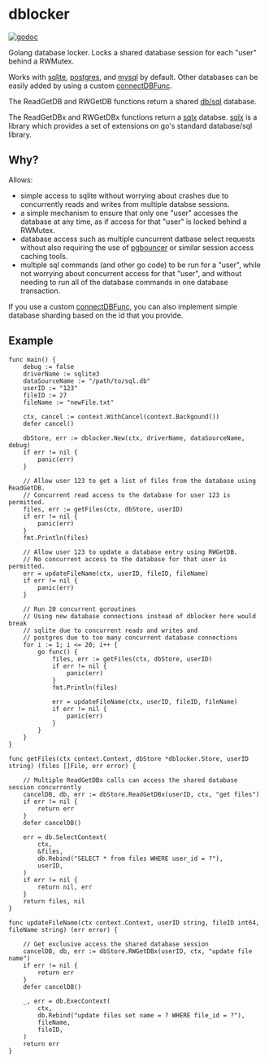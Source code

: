 # dblocker

[![godoc](https://godoc.org/github.com/calmdocs/dblocker?status.svg)](https://godoc.org/github.com/calmdocs/dblocker)

Golang database locker.  Locks a shared database session for each "user" behind a RWMutex. 

Works with [sqlite](github.com/mattn/go-sqlite3), [postgres](github.com/lib/pq), and [mysql](github.com/go-sql-driver/mysql) by default.  Other databases can be easily added by using a custom [connectDBFunc](https://godoc.org/github.com/calmdocs/dblocker).

The ReadGetDB and RWGetDB functions return a shared [db/sql](https://pkg.go.dev/database/sql) database.  

The ReadGetDBx and RWGetDBx functions return a [sqlx](github.com/jmoiron/sqlx) databse.  [sqlx](github.com/jmoiron/sqlx) is a library which provides a set of extensions on go's standard database/sql library.

## Why?

Allows:
- simple access to sqlite without worrying about crashes due to concurrently reads and writes from multiple databse sessions.
- a simple mechanism to ensure that only one "user" accesses the database at any time, as if access for that "user" is locked behind a RWMutex.
- database access such as multiple cuncurrent datbase select requests without also requiring the use of [pgbouncer](https://www.pgbouncer.org) or similar session access caching tools.
- multiple sql commands (and other go code) to be run for a "user", while not worrying about concurrent access for that "user", and without needing to run all of the database commands in one database transaction.

If you use a custom [connectDBFunc](https://godoc.org/github.com/calmdocs/dblocker), you can also implement simple database sharding based on the id that you provide.

## Example
```
func main() {
    debug := false
    driverName := sqlite3
    dataSourceName := "/path/to/sql.db"
    userID := "123"
    fileID := 27
    fileName := "newFile.txt"

    ctx, cancel := context.WithCancel(context.Backgound())
    defer cancel()

    dbStore, err := dblocker.New(ctx, driverName, dataSourceName, debug)
    if err != nil {
        panic(err)
    }

    // Allow user 123 to get a list of files from the database using ReadGetDB.
    // Concurrent read access to the database for user 123 is permitted.
    files, err := getFiles(ctx, dbStore, userID)
    if err != nil {
        panic(err)
    }
    fmt.Println(files)
    
    // Allow user 123 to update a database entry using RWGetDB.
    // No concurrent access to the database for that user is permitted.
    err = updateFileName(ctx, userID, fileID, fileName)
    if err != nil {
        panic(err)
    }

    // Run 20 concurrent goroutines
    // Using new database connections instead of dblocker here would break
    // sqlite due to concurrent reads and writes and
    // postgres due to too many concurrent database connections
    for i := 1; i <= 20; i++ {
        go func() {
            files, err := getFiles(ctx, dbStore, userID)
            if err != nil {
                panic(err)
            }
            fmt.Println(files)

            err = updateFileName(ctx, userID, fileID, fileName)
            if err != nil {
                panic(err)
            }
        }
    }
}

func getFiles(ctx context.Context, dbStore *dblocker.Store, userID string) (files []File, err error) {

    // Multiple ReadGetDBx calls can access the shared database session concurrently
    cancelDB, db, err := dbStore.ReadGetDBx(userID, ctx, "get files")
    if err != nil {
        return err
    }
    defer cancelDB()

    err = db.SelectContext(
        ctx,
        &files,
        db.Rebind("SELECT * from files WHERE user_id = ?"),
        userID,
    )
    if err != nil {
        return nil, err
    }
    return files, nil
}

func updateFileName(ctx context.Context, userID string, fileID int64, fileName string) (err error) {
    
    // Get exclusive access the shared database session
    cancelDB, db, err := dbStore.RWGetDBx(userID, ctx, "update file name")
    if err != nil {
        return err
    }
    defer cancelDB()

    _, err = db.ExecContext(
        ctx,
        db.Rebind("update files set name = ? WHERE file_id = ?"),
        fileName,
        fileID,
    )
    return err
}
```